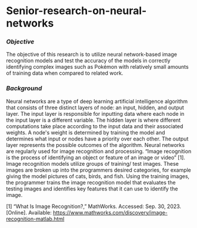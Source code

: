 # Senior-research-on-neural-networks
### *Objective*
The objective of this research is to utilize neural network-based image recognition models and test the accuracy of the models in correctly identifying complex images such as Pokémon with relatively small amounts of training data when compared to related work.
### *Background*
Neural networks are a type of deep learning artificial intelligence algorithm that consists of three distinct layers of node: an input, hidden, and output layer. The input layer is responsible for inputting data where each node in the input layer is a different variable. The hidden layer is where different computations take place according to the input data and their associated weights. A node's weight is determined by training the model and determines what input or nodes have a priority over each other. The output layer represents the possible outcomes of the algorithm. Neural networks are regularly used for image recognition and processing. “Image recognition is the process of identifying an object or feature of an image or video” [1]. Image recognition models utilize groups of training/ test images. These images are broken up into the programmers desired categories, for example giving the model pictures of cats, birds, and fish. Using the training images, the programmer trains the image recognition model that evaluates the testing images and identifies key features that it can use to identify the image.

[1] “What Is Image Recognition?,” MathWorks. Accessed: Sep. 30, 2023. [Online]. Available: https://www.mathworks.com/discovery/image-recognition-matlab.html 
